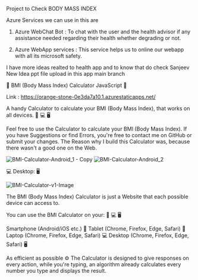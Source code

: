 Project to Check BODY MASS INDEX

Azure Services we can use in this are

 1. Azure WebChat Bot : To chat with the user and the health advisor if any assistance needed regarding their health whether degrading or not.

 2. Azure WebApp services : This service helps us to online our webapp with all its microsoft safety.

I have more ideas realted to health app and to know that do check Sanjeev New Idea ppt file upload in this app main branch

📱 BMI (Body Mass Index) Calculator JavaScript 📱

Link : https://orange-stone-0e3da7a10.1.azurestaticapps.net/

A handy Calculator to calculate your BMI (Body Mass Index), that works on all devices. 📱 💻 🖥

Feel free to use the Calculator to calculate your BMI (Body Mass Index). If you have Suggestions or find Errors, you're free to contact me on GitHub or submit your changes. The Reason why I build this Calculator was, because there wasn't a good one on the Web.

![BMI-Calculator-Android_1 - Copy](https://user-images.githubusercontent.com/81947306/152117600-796247c6-46bc-4762-b84c-6ed6237169ef.png)
![BMI-Calculator-Android_2](https://user-images.githubusercontent.com/81947306/152117627-24918c5f-1921-457a-be76-3f384f503027.png)

💻 Desktop: 🖥

![BMI-Calculator-v1-Image](https://user-images.githubusercontent.com/81947306/152117713-e11a35fa-5a4d-4f03-9f42-e3d99afc9f83.png)

The BMI (Body Mass Index) Calculator is just a Website that each possible device can access to.

You can use the BMI Calculator on your: 📱 💻 🖥

Smartphone (Android/iOS etc.) 📱
Tablet (Chrome, Firefox, Edge, Safari) 📱
Laptop (Chrome, Firefox, Edge, Safari) 💻
Desktop (Chrome, Firefox, Edge, Safari) 🖥

As efficient as possible ⚙️
The Calculator is designed to give responses on every action, while you're typing, an algorithm already calculates every number you type and displays the result.
